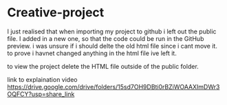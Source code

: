 # Creative-project


I just realised that when importing my project to github i left out the public file. I added in a new one, so that the code could be run in the GitHub preview. i was unsure if i should delte the old html file since i cant move it. to prove i havnet changed anything in the html file ive left it.

to view the project delete the HTML file outside of the public folder. 


link to explaination video 
https://drive.google.com/drive/folders/15sd7OH9DBti0rBZiWOAAXImDWr3OQFCY?usp=share_link
